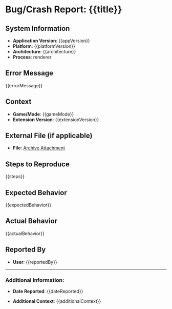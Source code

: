# Bug/Crash Report: {{title}}

## System Information
- **Application Version**: {{appVersion}}
- **Platform**: {{platformVersion}}
- **Architecture**: {{architecture}}
- **Process**: renderer

## Error Message
{{errorMessage}}

## Context
- **Game/Mode**: {{gameMode}}
- **Extension Version**: {{extensionVersion}}

## External File (if applicable)
- **File**: [Archive Attachment]({{externalFileUrl}})

## Steps to Reproduce
{{steps}}

## Expected Behavior
{{expectedBehavior}}

## Actual Behavior
{{actualBehavior}}

## Reported By
- **User**: {{reportedBy}}

---

### Additional Information:
- **Date Reported**:
{{dateReported}}

- **Additional Context**:
{{additionalContext}}